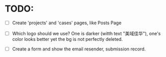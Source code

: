 # TODO:

- [ ] Create 'projects' and 'cases' pages, like Posts Page
- [ ] Which logo should we use? One is darker (witth text "美域佳华"), one's color looks better yet the bg is not perfectly deleted.

- [ ] Create a form and show the email resender, submission record.
